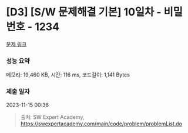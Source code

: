 # [D3] [S/W 문제해결 기본] 10일차 - 비밀번호 - 1234 

[문제 링크](https://swexpertacademy.com/main/code/problem/problemDetail.do?contestProbId=AV14_DEKAJcCFAYD) 

### 성능 요약

메모리: 19,460 KB, 시간: 116 ms, 코드길이: 1,141 Bytes

### 제출 일자

2023-11-15 00:36



> 출처: SW Expert Academy, https://swexpertacademy.com/main/code/problem/problemList.do
